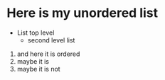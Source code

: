 # Here is my unordered list
* List top level
  * second level list
  
1. and here it is ordered
2. maybe it is
  1. maybe it is not
